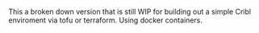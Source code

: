 This a broken down version that is still WIP for building out a simple Cribl enviroment via tofu or terraform. Using docker containers. 
